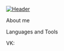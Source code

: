 [![Header]("assets/lolxd.gif")](https://www.youtube.com/watch?v=dQw4w9WgXcQ&ab_channel=RickAstley)

About me

Languages and Tools

VK: 